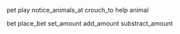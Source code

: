 pet
play
notice_animals_at
crouch_to
help animal

bet
place_bet
set_amount
add_amount
substract_amount
